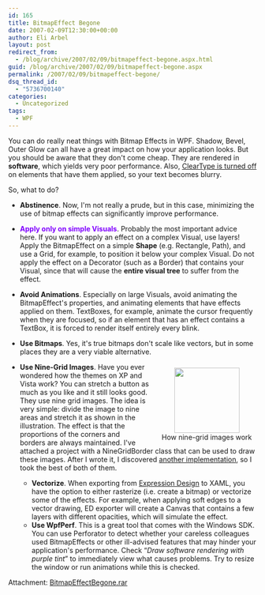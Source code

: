 ```yaml
---
id: 165
title: BitmapEffect Begone
date: 2007-02-09T12:30:00+00:00
author: Eli Arbel
layout: post
redirect_from:
  - /blog/archive/2007/02/09/bitmapeffect-begone.aspx.html
guid: /blog/archive/2007/02/09/bitmapeffect-begone.aspx
permalink: /2007/02/09/bitmapeffect-begone/
dsq_thread_id:
  - "5736700140"
categories:
  - Uncategorized
tags:
  - WPF
---
```

You can do really neat things with Bitmap Effects in WPF. Shadow, Bevel, Outer Glow can all have a great impact on how your application looks. But you should be aware that they don't come cheap. They are rendered in **software**, which yields very poor performance. Also, [ClearType is turned off](https://arbel.net/blog/archive/2007/02/02/give-me-back-my-cleartype.aspx) on elements that have them applied, so your text&nbsp;becomes blurry.

So, what to do?

  * **Abstinence**. Now, I'm not really a prude, but in this case, minimizing the use of bitmap effects can significantly improve performance. 
  * **<span style="color: #8000ff;">Apply only on simple Visuals</span>**.&nbsp;Probably the most important advice here.&nbsp;If you want to apply an effect on a complex Visual, use layers! Apply the BitmapEffect on a simple **Shape** (e.g. Rectangle, Path), and use a Grid, for example, to position it below your complex Visual. Do not apply the effect on a Decorator (such as a Border) that contains your Visual, since that will cause the **entire visual tree** to suffer from the effect. 
  * **Avoid Animations**. Especially on large Visuals, avoid animating the BitmapEffect's properties, and animating elements that have effects applied on them. TextBoxes, for example, animate the cursor frequently when they are focused, so if an element that has an effect contains a TextBox, it is forced to render itself entirely every blink. 
  * **Use Bitmaps**. Yes, it's true&nbsp;bitmaps don't scale like vectors, but in some places they are a very viable alternative. 
  * <div class="wlWriterSmartContent" id="6960CE03-38FC-44df-87D4-FA4540212B06:b45ee0d3-3425-4b1d-9b0c-1369c3f35216" style="PADDING-RIGHT:10px;DISPLAY:inline;PADDING-LEFT:10px;FLOAT:right;PADDING-BOTTOM:10px;MARGIN:0px;PADDING-TOP:10px;TEXT-ALIGN:center;">
      <img style="width: 132px; height: 132px;" src="https://arbel.net/attachments/images/1955.shadow.png" /><br />How nine-grid images work
    </div>
    
    **Use Nine-Grid Images**. Have you ever wondered how the themes on XP and Vista work? You can stretch a button as much as you like and it still looks good. They use nine grid images. The idea is very simple: divide the image to nine areas and stretch it as shown in the illustration. The effect is that the proportions of the corners&nbsp;and borders&nbsp;are always maintained. I've attached a project with a NineGridBorder class that can be used to draw these images. After I wrote it, I discovered [another implementation](http://wpf.netfx3.com/files/folders/code_snippets/entry7532.aspx), so I took the best of both of them.&nbsp; </li> 
    
      * **Vectorize**. When exporting from [Expression Design](http://www.microsoft.com/products/expression/en/Expression-Design/) to XAML, you have the option to either rasterize (i.e. create a bitmap) or vectorize some of the effects. For example, when applying soft edges to a vector drawing, ED exporter will create a Canvas that contains a few layers with different opacities, which will simulate the effect. 
      * **Use WpfPerf**. This is a great tool that comes with the Windows SDK. You can use Perforator to detect whether your careless colleagues used BitmapEffects or other ill-advised features that may&nbsp;hinder your application's performance. Check &#8220;_Draw software rendering with purple tint_&#8221; to immediately view what causes problems. Try to resize the window or run animations while this is checked.</ul> 
    
    Attachment: [BitmapEffectBegone.rar](https://arbel.net/attachments/BitmapEffectBegone.rar)